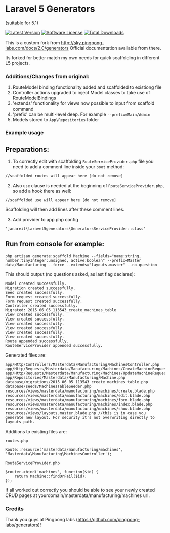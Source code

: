 Laravel 5 Generators
==============
(suitable for 5.1)

[![Latest Version](https://img.shields.io/github/release/janareit/laravel5generators.svg?style=flat-square)](https://github.com/janareit/laravel5generators/releases)
[![Software License](https://img.shields.io/badge/license-MIT-brightgreen.svg?style=flat-square)](LICENSE.md)
[![Total Downloads](https://img.shields.io/packagist/dt/janareit/laravel5generators.svg?style=flat-square)](https://packagist.org/packages/janareit/laravel5generators)

This is a custom fork from http://sky.pingpong-labs.com/docs/2.0/generators
Official documentation available from there.

Its forked for better match my own needs for quick scaffolding in different L5 projects.

### Additions/Changes from original:

1. RouteModel binding functionality added and scaffolded to existiong file
2. Controller actions upgraded to inject Model classes to take use of RouteModelBindings
3. 'extends' functionality for views now possible to input from scaffold command
4. 'prefix' can be multi-level deep. For example `--prefix=Main/Admin`
5. Models stored to `App\Repositories` folder


### Example usage

## Preparations:

1. To correctly edit with scaffolding `RouteServiceProvider.php` file you need to add a comment line inside your `boot` method:
```
//scaffolded routes will appear here [do not remove]
```

2. Also `use` clause is needed at the beginning of `RouteServiceProvider.php`, so add a hook there as well:
```
//scaffolded use will appear here [do not remove]
```
Scaffolding will then add lines after these comment lines.

3. Add provider to app.php config
```
'janareit\laravel5generators\GeneratorsServiceProvider::class'
```


## Run from console for example:
```
php artisan generate:scaffold Machine --fields="name:string, number:tinyInteger:unsigned, active:boolean" --prefix=Master data/Manufacturing --force --extends="layouts.master" --no-question
```

This should output (no questions asked, as last flag declares):
```
Model created successfully.
Migration created successfully.
Seed created successfully.
Form request created successfully.
Form request created successfully.
Controller created successfully.
Migrated: 2015_06_05_113543_create_machines_table
View created successfully.
View created successfully.
View created successfully.
View created successfully.
View created successfully.
View created successfully.
Route appended successfully.
RouteServiceProvider appended successfully.
```


Generated files are:
```
app/Http/Controllers/Masterdata/Manufacturing/MachinesController.php
app/Http/Requests/Masterdata/Manufacturing/Machines/CreateMachineRequest.php
app/Http/Requests/Masterdata/Manufacturing/Machines/UpdateMachineRequest.php
app/Repositories/Masterdata/Manufacturing/Machine.php
database/migrations/2015_06_05_113543_create_machines_table.php
database/seeds/MachinesTableSeeder.php
resources/views/masterdata/manufacturing/machines/create.blade.php
resources/views/masterdata/manufacturing/machines/edit.blade.php
resources/views/masterdata/manufacturing/machines/form.blade.php
resources/views/masterdata/manufacturing/machines/index.blade.php
resources/views/masterdata/manufacturing/machines/show.blade.php
resources/views/layouts.master.blade.php //this is in case you generate new layout. For security it's not overwriting directly to layouts path.
```

Additions to existing files are:
```
routes.php

Route::resource('masterdata/manufacturing/machines', 'Masterdata\Manufacturing\MachinesController');
```

```
RouteServiceProvider.php

$router->bind('machines', function($id) {
    return Machine::findOrFail($id);
});
```

If all worked out correctly you should be able to see your newly created CRUD pages at yourdomain/masterdata/manufacturing/machines url.


### Credits
Thank you guys at Pingpong labs (https://github.com/pingpong-labs/generators)!
